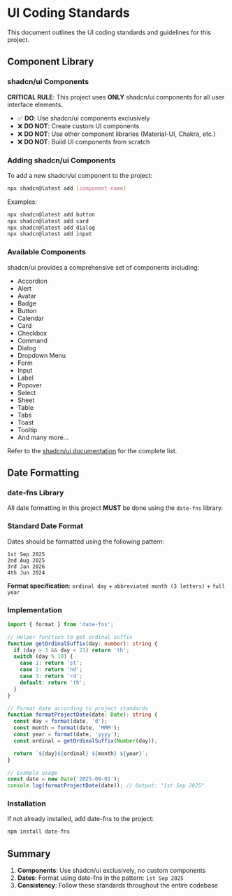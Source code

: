 # UI Coding Standards

This document outlines the UI coding standards and guidelines for this project.

## Component Library

### shadcn/ui Components

**CRITICAL RULE**: This project uses **ONLY** shadcn/ui components for all user interface elements.

- ✅ **DO**: Use shadcn/ui components exclusively
- ❌ **DO NOT**: Create custom UI components
- ❌ **DO NOT**: Use other component libraries (Material-UI, Chakra, etc.)
- ❌ **DO NOT**: Build UI components from scratch

### Adding shadcn/ui Components

To add a new shadcn/ui component to the project:

```bash
npx shadcn@latest add [component-name]
```

Examples:
```bash
npx shadcn@latest add button
npx shadcn@latest add card
npx shadcn@latest add dialog
npx shadcn@latest add input
```

### Available Components

shadcn/ui provides a comprehensive set of components including:
- Accordion
- Alert
- Avatar
- Badge
- Button
- Calendar
- Card
- Checkbox
- Command
- Dialog
- Dropdown Menu
- Form
- Input
- Label
- Popover
- Select
- Sheet
- Table
- Tabs
- Toast
- Tooltip
- And many more...

Refer to the [shadcn/ui documentation](https://ui.shadcn.com/docs/components) for the complete list.

## Date Formatting

### date-fns Library

All date formatting in this project **MUST** be done using the `date-fns` library.

### Standard Date Format

Dates should be formatted using the following pattern:

```
1st Sep 2025
2nd Aug 2025
3rd Jan 2026
4th Jun 2024
```

**Format specification**: `ordinal day` + `abbreviated month (3 letters)` + `full year`

### Implementation

```typescript
import { format } from 'date-fns';

// Helper function to get ordinal suffix
function getOrdinalSuffix(day: number): string {
  if (day > 3 && day < 21) return 'th';
  switch (day % 10) {
    case 1: return 'st';
    case 2: return 'nd';
    case 3: return 'rd';
    default: return 'th';
  }
}

// Format date according to project standards
function formatProjectDate(date: Date): string {
  const day = format(date, 'd');
  const month = format(date, 'MMM');
  const year = format(date, 'yyyy');
  const ordinal = getOrdinalSuffix(Number(day));

  return `${day}${ordinal} ${month} ${year}`;
}

// Example usage
const date = new Date('2025-09-01');
console.log(formatProjectDate(date)); // Output: "1st Sep 2025"
```

### Installation

If not already installed, add date-fns to the project:

```bash
npm install date-fns
```

## Summary

1. **Components**: Use shadcn/ui exclusively, no custom components
2. **Dates**: Format using date-fns in the pattern: `1st Sep 2025`
3. **Consistency**: Follow these standards throughout the entire codebase

